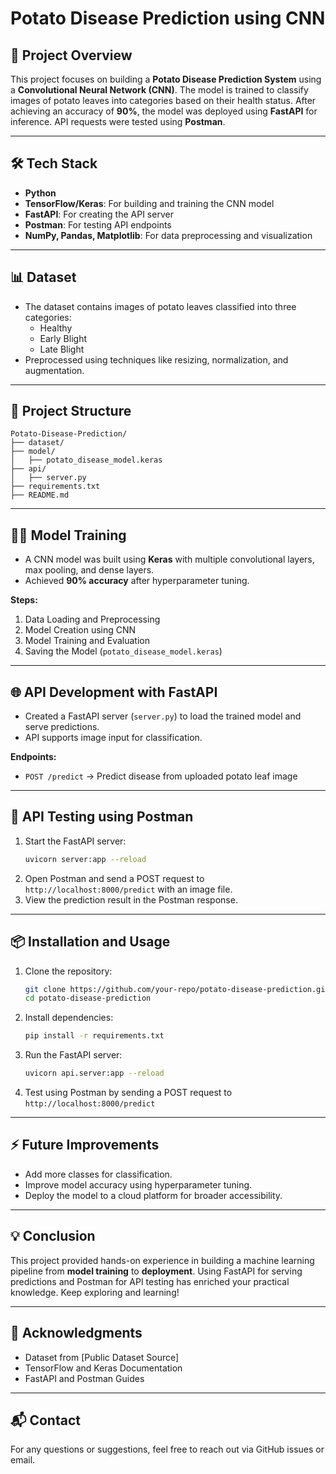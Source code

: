 # Potato Disease Prediction using CNN

## 📌 Project Overview
This project focuses on building a **Potato Disease Prediction System** using a **Convolutional Neural Network (CNN)**. The model is trained to classify images of potato leaves into categories based on their health status. After achieving an accuracy of **90%**, the model was deployed using **FastAPI** for inference. API requests were tested using **Postman**.

---

## 🛠️ Tech Stack
- **Python**
- **TensorFlow/Keras**: For building and training the CNN model
- **FastAPI**: For creating the API server
- **Postman**: For testing API endpoints
- **NumPy, Pandas, Matplotlib**: For data preprocessing and visualization

---

## 📊 Dataset
- The dataset contains images of potato leaves classified into three categories:
  - Healthy
  - Early Blight
  - Late Blight
- Preprocessed using techniques like resizing, normalization, and augmentation.

---

## 🚀 Project Structure
```
Potato-Disease-Prediction/
├── dataset/
├── model/
│   ├── potato_disease_model.keras
├── api/
│   ├── server.py
├── requirements.txt
├── README.md
```

---

## 🧑‍💻 Model Training
- A CNN model was built using **Keras** with multiple convolutional layers, max pooling, and dense layers.
- Achieved **90% accuracy** after hyperparameter tuning.

**Steps:**
1. Data Loading and Preprocessing
2. Model Creation using CNN
3. Model Training and Evaluation
4. Saving the Model (`potato_disease_model.keras`)

---

## 🌐 API Development with FastAPI
- Created a FastAPI server (`server.py`) to load the trained model and serve predictions.
- API supports image input for classification.

**Endpoints:**
- `POST /predict` → Predict disease from uploaded potato leaf image

---

## 🔎 API Testing using Postman
1. Start the FastAPI server:
    ```bash
    uvicorn server:app --reload
    ```
2. Open Postman and send a POST request to `http://localhost:8000/predict` with an image file.
3. View the prediction result in the Postman response.

---

## 📦 Installation and Usage
1. Clone the repository:
    ```bash
    git clone https://github.com/your-repo/potato-disease-prediction.git
    cd potato-disease-prediction
    ```
2. Install dependencies:
    ```bash
    pip install -r requirements.txt
    ```
3. Run the FastAPI server:
    ```bash
    uvicorn api.server:app --reload
    ```
4. Test using Postman by sending a POST request to `http://localhost:8000/predict`

---

## ⚡ Future Improvements
- Add more classes for classification.
- Improve model accuracy using hyperparameter tuning.
- Deploy the model to a cloud platform for broader accessibility.

---

## 💡 Conclusion
This project provided hands-on experience in building a machine learning pipeline from **model training** to **deployment**. Using FastAPI for serving predictions and Postman for API testing has enriched your practical knowledge. Keep exploring and learning!

---

## 🤝 Acknowledgments
- Dataset from [Public Dataset Source]
- TensorFlow and Keras Documentation
- FastAPI and Postman Guides

---

## 📬 Contact
For any questions or suggestions, feel free to reach out via GitHub issues or email.

